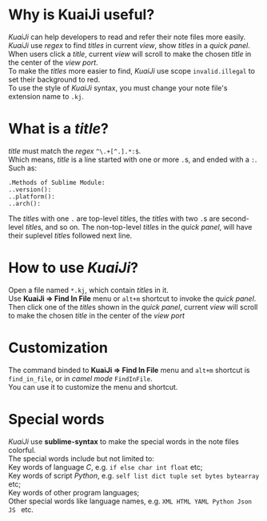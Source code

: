 # Why is KuaiJi useful?
*KuaiJi* can help developers to read and refer their note files more easily.  
*KuaiJi* use *regex* to find *titles* in current *view*, show *titles* in a *quick panel*.  
When users click a *title*, current *view* will scroll to make the chosen *title* in the center of the *view port*.  
To make the *titles* more easier to find, *KuaiJi* use scope `invalid.illegal` to set their background to red.  
To use the style of *KuaiJi* syntax, you must change your note file's extension name to `.kj`.


# What is a *title*?
*title* must match the *regex* `^\.+[^.].*:$`.  
Which means, *title* is a line started with one or more `.`s, and ended with a `:`.  
Such as:  
```
.Methods of Sublime Module:
..version():
..platform():
..arch():
```
The *title*s with one `.` are top-level *title*s, the *title*s with two `.`s are second-level *title*s, and so on.
The non-top-level *title*s in the *quick panel*, will have their suplevel *title*s followed next line.



# How to use *KuaiJi*?
Open a file named `*.kj`, which contain *title*s in it.  
Use **KuaiJi => Find In File** menu or `alt+m` shortcut to invoke the *quick panel*.  
Then click one of the *title*s shown in the *quick panel*, current *view* will scroll to make the chosen *title* in the center of the *view port*


# Customization
The command binded to **KuaiJi => Find In File** menu and `alt+m` shortcut is `find_in_file`,
 or in *camel mode* `FindInFile`.  
You can use it to customize the menu and shortcut.


# Special words
*KuaiJi* use **sublime-syntax** to make the special words in the note files colorful.  
The special words include but not limited to:  
Key words of language *C*, e.g. `if else char int float` etc;  
Key words of script *Python*, e.g. `self list dict tuple set bytes bytearray` etc;  
Key words of other program languages;  
Other special words like language names, e.g. `XML HTML YAML Python Json JS ` etc.

